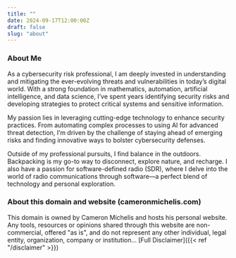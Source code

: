 ```yaml
---
title: ""
date: 2024-09-17T12:00:00Z
draft: false
slug: "about"
---
```


### About Me
As a cybersecurity risk professional, I am deeply invested in understanding and mitigating the ever-evolving threats and vulnerabilities in today’s digital world. With a strong foundation in mathematics, automation, artificial intelligence, and data science, I’ve spent years identifying security risks and developing strategies to protect critical systems and sensitive information.

My passion lies in leveraging cutting-edge technology to enhance security practices. From automating complex processes to using AI for advanced threat detection, I’m driven by the challenge of staying ahead of emerging risks and finding innovative ways to bolster cybersecurity defenses.

Outside of my professional pursuits, I find balance in the outdoors. Backpacking is my go-to way to disconnect, explore nature, and recharge. I also have a passion for software-defined radio (SDR), where I delve into the world of radio communications through software—a perfect blend of technology and personal exploration.

### About this domain and website (cameronmichelis.com)
This domain is owned by Cameron Michelis and hosts his personal website. Any tools, resources or opinions shared through this website are non-commercial, offered "as is", and do not represent any other individual, legal entity, organization, company or institution... [Full Disclaimer]({{< ref "/disclaimer" >}})
